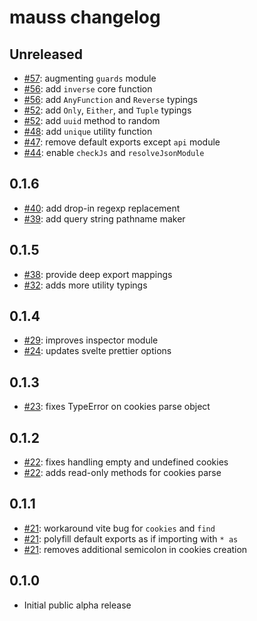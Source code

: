 # mauss changelog

## Unreleased

- [#57](https://github.com/alchemauss/mauss/pull/57): augmenting `guards` module
- [#56](https://github.com/alchemauss/mauss/pull/56): add `inverse` core function
- [#56](https://github.com/alchemauss/mauss/pull/56): add `AnyFunction` and `Reverse` typings
- [#52](https://github.com/alchemauss/mauss/pull/52): add `Only`, `Either`, and `Tuple` typings
- [#52](https://github.com/alchemauss/mauss/pull/52): add `uuid` method to random
- [#48](https://github.com/alchemauss/mauss/pull/48): add `unique` utility function
- [#47](https://github.com/alchemauss/mauss/pull/47): remove default exports except `api` module
- [#44](https://github.com/alchemauss/mauss/pull/44): enable `checkJs` and `resolveJsonModule`

## 0.1.6

- [#40](https://github.com/alchemauss/mauss/pull/40): add drop-in regexp replacement
- [#39](https://github.com/alchemauss/mauss/pull/39): add query string pathname maker

## 0.1.5

- [#38](https://github.com/alchemauss/mauss/pull/38): provide deep export mappings
- [#32](https://github.com/alchemauss/mauss/pull/32): adds more utility typings

## 0.1.4

- [#29](https://github.com/alchemauss/mauss/pull/29): improves inspector module
- [#24](https://github.com/alchemauss/mauss/pull/24): updates svelte prettier options

## 0.1.3

- [#23](https://github.com/alchemauss/mauss/pull/23): fixes TypeError on cookies parse object

## 0.1.2

- [#22](https://github.com/alchemauss/mauss/pull/22): fixes handling empty and undefined cookies
- [#22](https://github.com/alchemauss/mauss/pull/22): adds read-only methods for cookies parse

## 0.1.1

- [#21](https://github.com/alchemauss/mauss/pull/21): workaround vite bug for `cookies` and `find`
- [#21](https://github.com/alchemauss/mauss/pull/21): polyfill default exports as if importing with `* as`
- [#21](https://github.com/alchemauss/mauss/pull/21): removes additional semicolon in cookies creation

## 0.1.0

- Initial public alpha release
